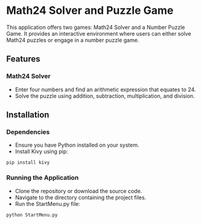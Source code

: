 # Math24 Solver and Puzzle Game

This application offers two games: Math24 Solver and a Number Puzzle Game. It provides an interactive environment where users can either solve Math24 puzzles or engage in a number puzzle game.

## Features
  ### Math24 Solver

  - Enter four numbers and find an arithmetic expression that equates to 24.
  - Solve the puzzle using addition, subtraction, multiplication, and division.

## Installation
  ### Dependencies

  - Ensure you have Python installed on your system.
  - Install Kivy using pip:
  
```Copy code
pip install kivy
```
  ### Running the Application

  - Clone the repository or download the source code.
  - Navigate to the directory containing the project files.
  - Run the StartMenu.py file:
  
```Copy code
python StartMenu.py
```
